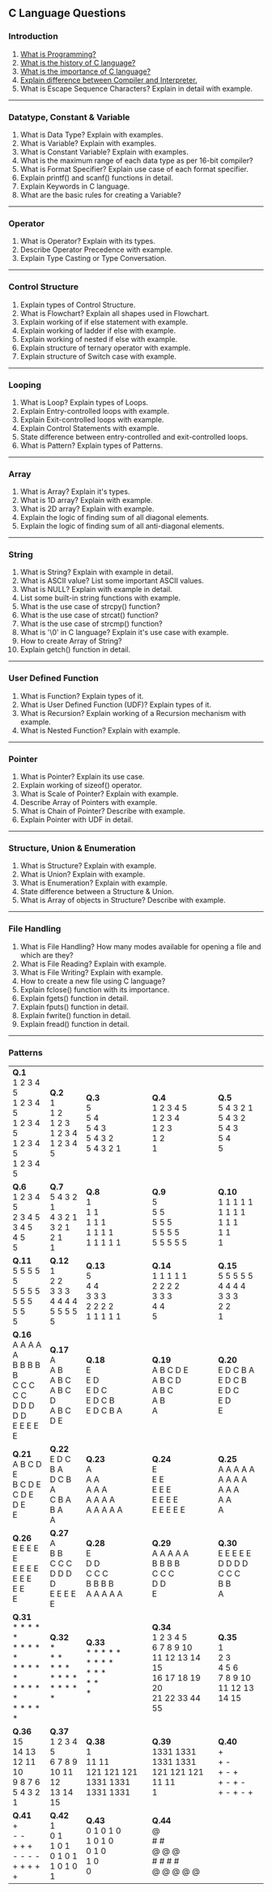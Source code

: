 ## C Language Questions

### Introduction
1. [What is Programming?](https://medium.com/@milankathiriya/what-is-programming-fe7a0dc39a7a)
2. [What is the history of C language?](https://medium.com/@milankathiriya/the-history-of-the-c-language-b9deb0155bf0)
3. [What is the importance of C language?](https://medium.com/@milankathiriya/importance-features-of-c-language-7fe80a1a754b)
4. [Explain difference between Compiler and Interpreter.](https://medium.com/@milankathiriya/translator-compiler-interpreter-522ce6b75e55)
5. What is Escape Sequence Characters? Explain in detail with example.

---

### Datatype, Constant & Variable
1. What is Data Type? Explain with examples.
2. What is Variable? Explain with examples.
3. What is Constant Variable? Explain with examples.
4. What is the maximum range of each data type as per 16-bit compiler?
5. What is Format Specifier? Explain use case of each format specifier.
6. Explain printf() and scanf() functions in detail.
7. Explain Keywords in C language.
8. What are the basic rules for creating a Variable?

---

### Operator
1. What is Operator? Explain with its types.
2. Describe Operator Precedence with example.
3. Explain Type Casting or Type Conversation.

---

### Control Structure
1. Explain types of Control Structure.
2. What is Flowchart? Explain all shapes used in Flowchart.
3. Explain working of if else statement with example.
4. Explain working of ladder if else with example.
5. Explain working of nested if else with example.
6. Explain structure of ternary operator with example.
7. Explain structure of Switch case with example.

---

### Looping
1. What is Loop? Explain types of Loops.
2. Explain Entry-controlled loops with example.
3. Explain Exit-controlled loops with example.
4. Explain Control Statements with example.
5. State difference between entry-controlled and exit-controlled loops.
6. What is Pattern? Explain types of Patterns.

---

### Array
1. What is Array? Explain it's types.
2. What is 1D array? Explain with example.
3. What is 2D array? Explain with example.
4. Explain the logic of finding sum of all diagonal elements.
5. Explain the logic of finding sum of all anti-diagonal elements.

---

### String
1. What is String? Explain with example in detail.
2. What is ASCII value? List some important ASCII values.
3. What is NULL? Explain with example in detail.
4. List some built-in string functions with example.
5. What is the use case of strcpy() function?
6. What is the use case of strcat() function?
7. What is the use case of strcmp() function?
8. What is '\0' in C language? Explain it's use case with example.
9. How to create Array of String?
10. Explain getch() function in detail.

---

### User Defined Function
1. What is Function? Explain types of it.
2. What is User Defined Function (UDF)? Explain types of it.
3. What is Recursion? Explain working of a Recursion mechanism with example.
4. What is Nested Function? Explain with example.

---

### Pointer
1. What is Pointer? Explain its use case.
2. Explain working of sizeof() operator.
3. What is Scale of Pointer? Explain with example.
4. Describe Array of Pointers with example.
5. What is Chain of Pointer? Describe with example.
6. Explain Pointer with UDF in detail.

---

### Structure, Union & Enumeration
1. What is Structure? Explain with example.
2. What is Union? Explain with example.
3. What is Enumeration? Explain with example.
4. State difference between a Structure & Union.
5. What is Array of objects in Structure? Describe with example.

---

### File Handling
1. What is File Handling? How many modes available for opening a file and which are they?
2. What is File Reading? Explain with example.
3. What is File Writing? Explain with example.
4. How to create a new file using C language?
5. Explain fclose() function with its importance.
6. Explain fgets() function in detail.
7. Explain fputs() function in detail.
8. Explain fwrite() function in detail.
9. Explain fread() function in detail.

---

### Patterns

<table>
  <tbody>
    <tr>
      <td>
        <b>Q.1</b> <br>
        1 2 3 4 5 <br>
        1 2 3 4 5 <br>
        1 2 3 4 5 <br>
        1 2 3 4 5 <br>
        1 2 3 4 5 <br>
      </td>
      <td>
        <b>Q.2</b> <br>
        1 <br>
        1 2 <br>
        1 2 3 <br>
        1 2 3 4 <br>
        1 2 3 4 5 <br>
      </td>
      <td>
        <b>Q.3</b> <br>
        5 <br>
        5 4 <br>
        5 4 3 <br>
        5 4 3 2 <br>
        5 4 3 2 1 <br>
      </td>
      <td>
        <b>Q.4</b> <br>
        1 2 3 4 5 <br>
        1 2 3 4 <br>
        1 2 3 <br>
        1 2 <br>
        1 <br>
      </td>
      <td>
        <b>Q.5</b> <br>
        5 4 3 2 1 <br>
        5 4 3 2 <br>
        5 4 3 <br>
        5 4 <br>
        5 <br>
      </td>
    </tr>
    <tr>
      <td>
        <b>Q.6</b> <br>
        1 2 3 4 5 <br>
        2 3 4 5 <br>
        3 4 5 <br>
        4 5 <br>
        5 <br>
      </td>
      <td>
        <b>Q.7</b> <br>
        5 4 3 2 1 <br>
        4 3 2 1 <br>
        3 2 1 <br>
        2 1 <br>
        1 <br>
      </td>
      <td>
        <b>Q.8</b> <br>
        1 <br>
        1 1 <br>
        1 1 1 <br>
        1 1 1 1 <br>
        1 1 1 1 1 <br>
      </td>
      <td>
        <b>Q.9</b> <br>
        5 <br>
        5 5 <br>
        5 5 5 <br>
        5 5 5 5 <br>
        5 5 5 5 5 <br>
      </td>
      <td>
        <b>Q.10</b> <br>
        1 1 1 1 1 <br>
        1 1 1 1 <br>
        1 1 1 <br>
        1 1 <br>
        1 <br>
      </td>
      </tr>
    <tr>
      <td>
        <b>Q.11</b> <br>
        5 5 5 5 5 <br>
        5 5 5 5 <br>
        5 5 5 <br>
        5 5 <br>
        5 <br>
      </td>
      <td>
        <b>Q.12</b> <br>
        1 <br>
        2 2 <br>
        3 3 3 <br>
        4 4 4 4 <br>
        5 5 5 5 5 <br>
      </td>
      <td>
        <b>Q.13</b> <br>
        5 <br>
        4 4 <br>
        3 3 3 <br>
        2 2 2 2 <br>
        1 1 1 1 1 <br>
      </td>
      <td>
        <b>Q.14</b> <br>
        1 1 1 1 1 <br>
        2 2 2 2 <br>
        3 3 3 <br>
        4 4 <br>
        5 <br>
      </td>
      <td>
        <b>Q.15</b> <br>
        5 5 5 5 5 <br>
        4 4 4 4 <br>
        3 3 3 <br>
        2 2 <br>
        1 <br>
      </td>
      </tr>
    <tr>
      <td>
        <b>Q.16</b> <br>
        A A A A A <br>
        B B B B B <br>
        C C C C C <br>
        D D D D D <br>
        E E E E E <br>
      </td>
      <td>
        <b>Q.17</b> <br>
        A <br>
        A B <br>
        A B C <br>
        A B C D <br>
        A B C D E <br>
      </td>
      <td>
        <b>Q.18</b> <br>
        E <br>
        E D <br>
        E D C <br>
        E D C B <br>
        E D C B A <br>
      </td>
      <td>
        <b>Q.19</b> <br>
        A B C D E <br>
        A B C D <br>
        A B C <br>
        A B <br>
        A <br>
      </td>
      <td>
        <b>Q.20</b> <br>
        E D C B A <br>
        E D C B <br>
        E D C <br>
        E D <br>
        E <br>
      </td>
        </tr>
    <tr>
      <td>
        <b>Q.21</b> <br>
        A B C D E <br>
        B C D E <br>
        C D E <br>
        D E <br>
        E <br>
      </td>
      <td>
        <b>Q.22</b> <br>
        E D C B A <br>
        D C B A <br> 
        C B A <br>
        B A <br>
        A <br>
      </td>
      <td>
        <b>Q.23</b> <br>
        A <br>
        A A <br>
        A A A <br>
        A A A A <br>
        A A A A A <br>
      </td>
      <td>
        <b>Q.24</b> <br>
        E <br>
        E E <br>
        E E E <br>
        E E E E <br>
        E E E E E <br>
      </td>
      <td>
        <b>Q.25</b> <br>
        A A A A A <br>
        A A A A <br>
        A A A <br>
        A A <br>
        A <br>
      </td>
      </tr>
    <tr>
      <td>
        <b>Q.26</b> <br>
        E E E E E <br>
        E E E E <br>
        E E E <br>
        E E <br>
        E <br>
      </td>
      <td>
        <b>Q.27</b> <br>
        A <br>
        B B <br>
        C C C <br>
        D D D D <br>
        E E E E E <br>
      </td>
      <td>
        <b>Q.28</b> <br>
        E <br>
        D D <br>
        C C C <br>
        B B B B <br>
        A A A A A <br>
      </td>
      <td>
        <b>Q.29</b> <br>
        A A A A A <br>
        B B B B <br>
        C C C <br>
        D D <br>
        E <br>
      </td>
      <td>
        <b>Q.30</b> <br>
        E E E E E <br>
        D D D D <br>
        C C C <br>
        B B <br>
        A <br>
      </td>
      </tr>
    <tr>
      <td>
        <b>Q.31</b> <br>
        * * * * * <br>
        * * * * * <br>
        * * * * * <br>
        * * * * * <br>
        * * * * * <br>
      </td>
      <td>
        <b>Q.32</b> <br>
        * <br>
        * * <br>
        * * * <br>
        * * * * <br>
        * * * * * <br>
      </td>
      <td>
        <b>Q.33</b> <br>
        * * * * * <br>
        * * * * <br>
        * * * <br>
        * * <br>
        * <br>
      </td>
      <td>
        <b>Q.34</b> <br>
        1 2 3 4 5 <br>
        6 7 8 9 10 <br>
        11 12 13 14 15 <br>
        16 17 18 19 20 <br>
        21 22 33 44 55 <br>
      </td>
      <td>
        <b>Q.35</b> <br>
        1 <br>
        2 3 <br>
        4 5 6 <br>
        7 8 9 10 <br>
        11 12 13 14 15 <br>
      </td>
    </tr>
    <tr>
      <td>
        <b>Q.36</b> <br>
        15 <br>
        14 13 <br>
        12 11 10 <br>
        9 8 7 6 <br>
        5 4 3 2 1 <br>
      </td>
      <td>
        <b>Q.37</b> <br>
        1 2 3 4 5 <br>
        6 7 8 9 <br>
        10 11 12 <br>
        13 14 <br>
        15 <br>
      </td>
      <td>
        <b>Q.38</b> <br>
        1 <br>
        11 11 <br>
        121 121 121 <br>
        1331 1331 1331 1331 <br>
      </td>
      <td>
        <b>Q.39</b> <br>
        1331 1331 1331 1331 <br>
        121 121 121 <br>
        11 11 <br>
        1 <br>
      </td>
      <td>
        <b>Q.40</b> <br>
        + <br>
        + - <br>
        + - + <br>
        + - + - <br>
        + - + - + <br>
      </td>
      </tr>
    <tr>
      <td>
        <b>Q.41</b> <br>
        + <br>
        - - <br>
        + + + <br>
        - - - - <br>
        + + + + + <br>
      </td>
      <td>
        <b>Q.42</b> <br>
        1 <br>
        0 1 <br>
        1 0 1 <br>
        0 1 0 1 <br>
        1 0 1 0 1 <br>
      </td>
      <td>
        <b>Q.43</b> <br>
        0 1 0 1 0 <br>
        1 0 1 0 <br>
        0 1 0 <br>
        1 0 <br>
        0 <br>
      </td>
      <td>
        <b>Q.44</b> <br>
        @ <br>
        # # <br>
        @ @ @ <br>
        # # # # <br>
        @ @ @ @ @ <br>
      </td>
    </tr>
  </tbody>
</table>
